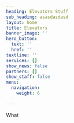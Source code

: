 ```yaml
---
heading: Elevators Stuff
sub_heading: asasdasdasd
layout: home
title: Elevators
banner_image: ''
hero_button:
  text: ''
  href: ''
textline: ''
services: []
show_news: false
partners: []
show_staff: false
menu:
  navigation:
    weight: 6

---
```

What